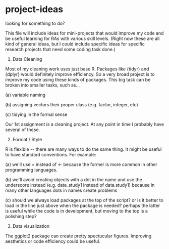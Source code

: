 # project-ideas
looking for something to do?

This file will include ideas for mini-projects that would improve my code and be useful learning for RAs with various skill levels. (Right now these are all kind of general ideas, but I could include specific ideas for specific research projects that need some coding task done.)


1. Data Cleaning

Most of my cleaning work uses just base R. Packages like {tidyr} and {dplyr} would definitely improve efficiency. So a very broad project is to improve my code using these kinds of packages. This big task can be broken into smaller tasks, such as...


 (a) variable naming
 
 (b) assigning vectors their proper class (e.g. factor, integer, etc)
 
 (c) tidying in the formal sense
 
 Our 1st assignment is a cleaning project. At any point in time I probably have several of these.
 
 
 
2. Format / Style
 
R is flexible -- there are many ways to do the same thing. It might be useful to have standard conventions. For example:
 
 (a) we'll use = instead of <- because the former is more common in other programming languages.
 
 (b) we'll avoid creating objects with a dot in the name and use the underscore instead (e.g. data_study1 instead of data.study1) because in many other languages dots in names create problems
 
 (c) should we always load packages at the top of the script? or is it better to load in the line just above when the package is needed? perhaps the latter is useful while the code is in development, but moving to the top is a polishing step?
 
 
3. Data visualization
 
The ggplot2 package can create pretty spectucular figures. Improving aesthetics or code efficiency could be useful.
 
 
